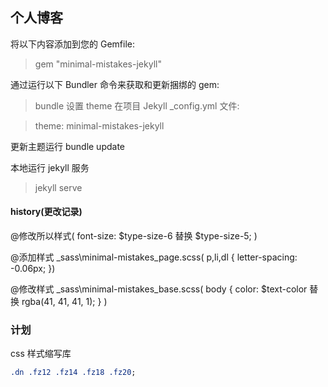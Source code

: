 ## 个人博客

将以下内容添加到您的 Gemfile:

> gem "minimal-mistakes-jekyll"

通过运行以下 Bundler 命令来获取和更新捆绑的 gem:

> bundle
> 设置 theme 在项目 Jekyll \_config.yml 文件:

> theme: minimal-mistakes-jekyll

更新主题运行 bundle update

本地运行 jekyll 服务

> jekyll serve

#### history(更改记录)

@修改所以样式(
font-size: $type-size-6 替换 $type-size-5;
)

@添加样式 \_sass\minimal-mistakes_page.scss(
p,li,dl {
letter-spacing: -0.06px;
})

@修改样式 \_sass\minimal-mistakes_base.scss(
body {
color: $text-color 替换 rgba(41, 41, 41, 1);
}
)

### 计划

css 样式缩写库

```css
.dn .fz12 .fz14 .fz18 .fz20;
```
